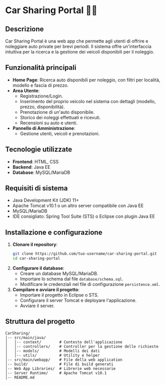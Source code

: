 # Car Sharing Portal 🚗💨

## Descrizione

Car Sharing Portal è una web app che permette agli utenti di offrire e noleggiare auto private per brevi periodi. Il sistema offre un'interfaccia intuitiva per la ricerca e la gestione dei veicoli disponibili per il noleggio.

## Funzionalità principali

- **Home Page**: Ricerca auto disponibili per noleggio, con filtri per località, modello e fascia di prezzo.
- **Area Utente**:
  - Registrazione/Login.
  - Inserimento del proprio veicolo nel sistema con dettagli (modello, prezzo, disponibilità).
  - Prenotazione di un'auto disponibile.
  - Storico dei noleggi effettuati e ricevuti.
  - Recensioni su auto e utenti.
- **Pannello di Amministrazione**:
  - Gestione utenti, veicoli e prenotazioni.

## Tecnologie utilizzate

- **Frontend**: HTML, CSS
- **Backend**: Java EE
- **Database**: MySQL/MariaDB

## Requisiti di sistema

- Java Development Kit (JDK) 11+
- Apache Tomcat v10.1 o un altro server compatibile con Java EE
- MySQL/MariaDB
- IDE consigliato: Spring Tool Suite (STS) o Eclipse con plugin Java EE

## Installazione e configurazione

1. **Clonare il repository**:
   ```bash
   git clone https://github.com/tuo-username/car-sharing-portal.git
   cd car-sharing-portal
   ```
2. **Configurare il database**:
   - Creare un database MySQL/MariaDB.
   - Importare lo schema dal file `database/schema.sql`.
   - Modificare le credenziali nel file di configurazione `persistence.xml`.
3. **Compilare e avviare il progetto**:
   - Importare il progetto in Eclipse o STS.
   - Configurare il server Tomcat e deployare l'applicazione.
   - Avviare il server.

## Struttura del progetto

```
CarSharing/
│-- src/main/java/
│   │-- context/        # Contesto dell'applicazione
│   │-- controllers/    # Controller per la gestione delle richieste
│   │-- models/         # Modelli dei dati
│   │-- utils/          # Utility e helper
│-- src/main/webapp/    # File della web application
│-- build/              # File di build generati
│-- Web App Libraries/  # Librerie web necessarie
│-- Server Runtime/     # Apache Tomcat v10.1
│-- README.md
```


